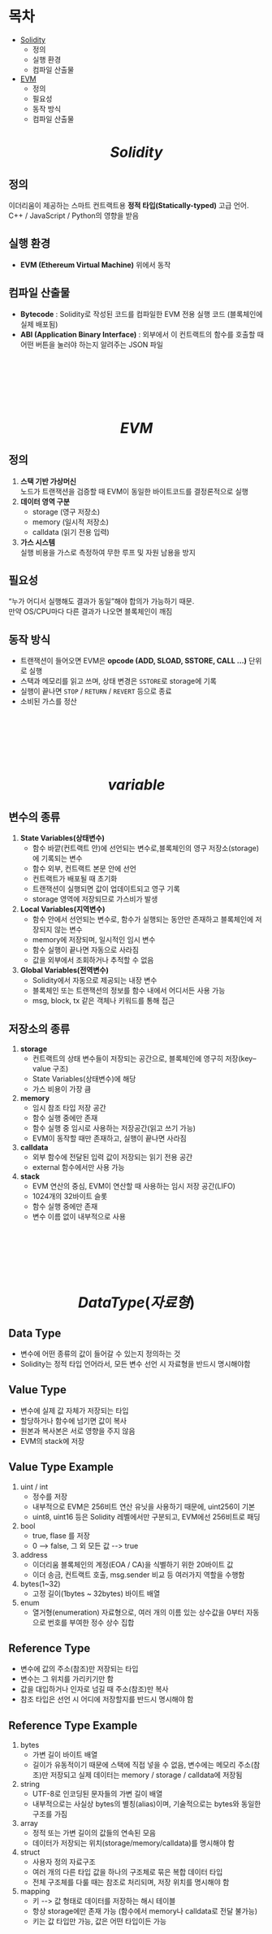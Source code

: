 # 목차
- [Solidity](#solidity)
  - 정의
  - 실행 환경
  - 컴파일 산출물
- [EVM](#evm)
  - 정의
  - 필요성
  - 동작 방식
  - 컴파일 산출물

# $$Solidity$$

## 정의
이더리움이 제공하는 스마트 컨트랙트용 **정적 타입(Statically-typed)** 고급 언어.  
C++ / JavaScript / Python의 영향을 받음

## 실행 환경
- **EVM (Ethereum Virtual Machine)** 위에서 동작

## 컴파일 산출물
- **Bytecode** : Solidity로 작성된 코드를 컴파일한 EVM 전용 실행 코드 (블록체인에 실제 배포됨)  
- **ABI (Application Binary Interface)** : 외부에서 이 컨트랙트의 함수를 호출할 때 어떤 버튼을 눌러야 하는지 알려주는 JSON 파일

<br><br><br><br><br>

# $$EVM$$

## 정의
1. **스택 기반 가상머신**  
   노드가 트랜잭션을 검증할 때 EVM이 동일한 바이트코드를 결정론적으로 실행
2. **데이터 영역 구분**  
   - storage (영구 저장소)  
   - memory (일시적 저장소)  
   - calldata (읽기 전용 입력)
3. **가스 시스템**  
   실행 비용을 가스로 측정하여 무한 루프 및 자원 남용을 방지

## 필요성
“누가 어디서 실행해도 결과가 동일”해야 합의가 가능하기 때문.  
만약 OS/CPU마다 다른 결과가 나오면 블록체인이 깨짐

## 동작 방식
- 트랜잭션이 들어오면 EVM은 **opcode (ADD, SLOAD, SSTORE, CALL …)** 단위로 실행  
- 스택과 메모리를 읽고 쓰며, 상태 변경은 `SSTORE`로 storage에 기록  
- 실행이 끝나면 `STOP` / `RETURN` / `REVERT` 등으로 종료  
- 소비된 가스를 정산

<br><br><br><br><br>

# $$variable$$

## 변수의 종류
1. **State Variables(상태변수)**  
    - 함수 바깥(컨트랙트 안)에 선언되는 변수로,블록체인의 영구 저장소(storage)에 기록되는 변수
    - 함수 외부, 컨트랙트 본문 안에 선언
    - 컨트랙트가 배포될 때 초기화
    - 트랜잭션이 실행되면 값이 업데이트되고 영구 기록
    - storage 영역에 저장되므로 가스비가 발생
2. **Local Variables(지역변수)**
    - 함수 안에서 선언되는 변수로, 함수가 실행되는 동안만 존재하고 블록체인에 저장되지 않는 변수
    - memory에 저장되며, 일시적인 임시 변수
    - 함수 실행이 끝나면 자동으로 사라짐
    - 값을 외부에서 조회하거나 추적할 수 없음
3. **Global Variables(전역변수)**
    - Solidity에서 자동으로 제공되는 내장 변수
    - 블록체인 또는 트랜잭션의 정보를 함수 내에서 어디서든 사용 가능
    - msg, block, tx 같은 객체나 키워드를 통해 접근

## 저장소의 종류
1. **storage**
    - 컨트랙트의 상태 변수들이 저장되는 공간으로, 블록체인에 영구히 저장(key–value 구조)
    - State Variables(상태변수)에 해당
    - 가스 비용이 가장 큼
2. **memory**
    - 임시 참조 타입 저장 공간
    - 함수 실행 중에만 존재
    - 함수 실행 중 임시로 사용하는 저장공간(읽고 쓰기 가능)
    - EVM이 동작할 때만 존재하고, 실행이 끝나면 사라짐
3. **calldata**
    - 외부 함수에 전달된 입력 값이 저장되는 읽기 전용 공간
    - external 함수에서만 사용 가능
4. **stack**
    - EVM 연산의 중심, EVM이 연산할 때 사용하는 임시 저장 공간(LIFO)
    - 1024개의 32바이트 슬롯
    - 함수 실행 중에만 존재
    - 변수 이름 없이 내부적으로 사용

<br><br><br><br><br>

# $$Data Type(자료형)$$

## Data Type  
- 변수에 어떤 종류의 값이 들어갈 수 있는지 정의하는 것
- Solidity는 정적 타입 언어라서, 모든 변수 선언 시 자료형을 반드시 명시해야함

## Value Type
- 변수에 실제 값 자체가 저장되는 타입
- 할당하거나 함수에 넘기면 값이 복사
- 원본과 복사본은 서로 영향을 주지 않음
- EVM의 stack에 저장

## Value Type Example
1. uint / int
    - 정수를 저장
    - 내부적으로 EVM은 256비트 연산 유닛을 사용하기 때문에, uint256이 기본
    - uint8, uint16 등은 Solidity 레벨에서만 구분되고, EVM에선 256비트로 패딩
2. bool 
    - true, flase 를 저장
    - 0 --> false, 그 외 모든 값 --> true
3. address
    - 이더리움 블록체인의 계정(EOA / CA)을 식별하기 위한 20바이트 값
    - 이더 송금, 컨트랙트 호출, msg.sender 비교 등 여러가지 역할을 수행함
4. bytes(1~32)
    - 고정 길이(1bytes ~ 32bytes) 바이트 배열
5. enum
    - 열거형(enumeration) 자료형으로, 여러 개의 이름 있는 상수값을 0부터 자동으로 번호를 부여한 정수 상수 집합


## Reference Type
- 변수에 값의 주소(참조)만 저장되는 타입
- 변수는 그 위치를 가리키기만 함
- 값을 대입하거나 인자로 넘길 때 주소(참조)만 복사
- 참조 타입은 선언 시 어디에 저장할지를 반드시 명시해야 함

## Reference Type Example
1. bytes
    - 가변 길이 바이트 배열
    - 길이가 유동적이기 때문에 스택에 직접 넣을 수 없음, 변수에는 메모리 주소(참조)만 저장되고 실제 데이터는 memory / storage / calldata에 저장됨
2. string
    - UTF-8로 인코딩된 문자들의 가변 길이 배열
    - 내부적으로는 사실상 bytes의 별칭(alias)이며, 기술적으로는 bytes와 동일한 구조를 가짐
3. array
    - 정적 또는 가변 길이의 값들의 연속된 모음
    - 데이터가 저장되는 위치(storage/memory/calldata)를 명시해야 함
4. struct
    - 사용자 정의 자료구조
    - 여러 개의 다른 타입 값을 하나의 구조체로 묶은 복합 데이터 타입
    - 전체 구조체를 다룰 때는 참조로 처리되며, 저장 위치를 명시해야 함
5. mapping
    - 키 --> 값 형태로 데이터를 저장하는 해시 테이블
    - 항상 storage에만 존재 가능 (함수에서 memory나 calldata로 전달 불가능)
    - 키는 값 타입만 가능, 값은 어떤 타입이든 가능

<br><br><br><br><br>

# $$Visibility Specifiers(가시성 지정자)$$

## public
- 외부/내부 어디서든 호출 가능(누구나 접근 가능)
- Solidity가 자동으로 getter 함수도 생성해줌 (변수일 경우)

## external
- 외부 컨트랙트/계정에서만 호출 가능(외부 전용 함수)
- 내부에서는 직접 호출 불가능 (call by this로는 가능)

## internal
- 현재 컨트랙트와 이를 상속한 자식 컨트랙트에서만 접근 가능
- 외부 컨트랙트나 계정에서는 접근 불가능
- state variable은 default로 internal 선언

## private
- 오직 선언한 컨트랙트 안에서만 접근 가능
- 상속받은 자식 컨트랙트에서도 접근 불가

<br><br><br><br><br>

# $$Modifier(모디파이어)$$

## Pure
- 순수 함수(pure function)를 의미하며, 상태(state)에 전혀 의존하지 않고 오직 입력값만으로 동작하는 함수(블록체인 상태, 상태 변수, 전역 변수 등과 완전히 독립적)
- 상태 변수 읽기 / 쓰기 불가능
- 블록 관련 전역 변수 접근 불가능
- this, address(this) 호출 불각능
- 입력값과 내부 계산만 허용 

## View
- 블록체인의 상태(state)를 읽기만 하고 변경하지 않는 함수
- 상태 변수나 블록 정보에 접근(read) 은 가능하지만, 수정(write) 은 불가능
- view 함수에서 pure 함수 호출 가능

## non-view, non-pure --> General
- 상태 변수를 읽거나 쓸 수 있고, 블록체인의 상태를 변경할 수 있는 함수

<br><br><br><br><br>

# $$Function\&Parameter$$

## Function
- 특정한 작업을 수행하기 위한 코드 블록
- 스마트컨트랙트의 행동(behavior)을 정의하며, 입력값(parameter)을 받아 처리하고, 출력값(return value)을 반환하거나 상태를 변경
- 재사용성: 동일한 작업을 반복할 때 함수로 만들어 쉽게 호출
- 분리와 구조화: 로직을 명확하게 나누고 가독성을 높임

## Parameter
- 함수에 전달되는 입력값(인자)의 이름과 자료형을 지정하는 변수
- 함수 내부에서 변수처럼 사용

<br><br><br><br><br>

# $$Mapping$$

## Mapping
- "키(key) --> 값(value)"을 효율적으로 저장하고 빠르게 조회할 수 있는 해시 테이블 기반 자료구조(JavaScript의 object)
- mapping(KeyType => ValueType) mappingName; 이런식으로 선언 함
- non-iterable(for문으로 key 순회 불가능)
- 키 존재 여부 확인 불가능(존재하지 않는 key를 조회하면 default value를 반환)
- 함수 파라미터로 전달 불가
- 모든 mapping은 반드시 storage에 존재
- delete를 이용해서 값 삭제

## nested mapping
- mapping의 값(ValueType)으로 또 다른 mapping을 사용하는 자료구조
- mapping(address => mapping(uint => bool)) public voted;  
voted[msg.sender][proposalId]  
voted[주소][제안ID] = true --> 투표 완료

<br><br><br><br><br>

# $$Array$$

- 같은 타입의 데이터를 연속적으로 저장하는 자료구조
- 정적 배열: 길이가 고정됨(컴파일 타임에 크기 결정)
- 동적 배열: 길이가 유동적(추가/삭제 가능)
- push: 배열 끝에 값 추가(동적 배열만 가능)
- pop: 배열 맨 끝 요소 제거(동적 배열만 가능)
- delete arr[index]: 특정 인덱스 초기화 (길이는 그대로)
- delete arr: 전체 배열 초기화 (길이도 0)
- length: 배열 길이 조회
- storage --> storage: 참조 복사
- storage --> memory: 값 복사
- memory --> memory: 값 복사

<br><br><br><br><br>

# $$Object-Oriented Programming(OOP)$$

## Event
- 컨트랙트에서 외부로 발생을 알리는 메시지
- 이벤트 핸들러(리스너)에게 상태 변화나 특정 동작의 발생을 전달하는 메커니즘
- 발생자(emitter)와 구독자(listener) 사이의 느슨한 연결(loose coupling)을 위한 구조
- 블록체인에 로그 형태로 기록됨
- 가스 비용 저렴(storage write에 비해서)
- indexed 키워드로 검색 최적화
- 컨트랙트 내에서 직접 접근 불가(off-chain 용도)

## Constructor
- 스마트 컨트랙트가 처음 배포될 때 딱 한 번 실행되는 함수
- 호출자: 배포자 (msg.sender)
- 상태 변수 초기화, 권한 설정

## Immutable
- 변수 선언 시 constructor에서 한 번만 설정 가능하고,
그 이후에는 절대 변경될 수 없는 변수를 만드는 키워드
